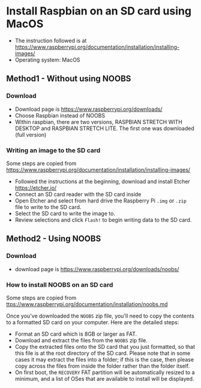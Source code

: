 
# Install Raspbian on an SD card using MacOS

* The instruction followed is at <https://www.raspberrypi.org/documentation/installation/installing-images/>
* Operating system: MacOS

## Method1 - Without using NOOBS

### Download 

* Download page is <https://www.raspberrypi.org/downloads/>
* Choose Raspbian instead of NOOBS
* Within raspbian, there are two versions, RASPBIAN STRETCH WITH DESKTOP and RASPBIAN STRETCH 
LITE. The first one was downloaded (full version)

### Writing an image to the SD card 

Some steps are copied from <https://www.raspberrypi.org/documentation/installation/installing-images/>

* Followed the instructions at the beginning, download and install Etcher <https://etcher.io/>
* Connect an SD card reader with the SD card inside 
* Open Etcher and select from hard drive the Raspberry Pi `.img` or  `.zip` file to write to the SD 
card.
* Select the SD card to write the image to.
* Review selections and click `Flash!` to begin writing data to the SD card.


## Method2 - Using NOOBS

### Download

* download page is <https://www.raspberrypi.org/downloads/noobs/>

### How to install NOOBS on an SD card

Some steps are copied from <ttps://www.raspberrypi.org/documentation/installation/noobs.md>

Once you've downloaded the `NOOBS` zip file, you'll need to copy the contents to a formatted SD 
card on your computer. Here are the detailed steps: 

* Format an SD card which is 8GB or larger as FAT. 
* Download and extract the files from the `NOOBS` zip file.
* Copy the extracted files onto the SD card that you just formatted, so that this file is at 
  the root directory of the SD card. Please note that in some cases it may extract the files into 
  a folder; if this is the case, then please copy across the files from inside the folder rather 
  than the folder itself.
* On first boot, the `RECOVERY` FAT partition will be automatically resized to a minimum, and a 
  list of OSes that are available to install will be displayed.
